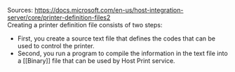 Sources:
https://docs.microsoft.com/en-us/host-integration-server/core/printer-definition-files2
\
Creating a printer definition file consists of two steps: 
- First, you create a source text file that defines the codes that can be used to control the printer.
- Second, you run a program to compile the information in the text file into a [[Binary]] file that can be used by Host Print service.
